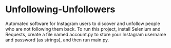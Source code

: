 # Unfollowing-Unfollowers
Automated software for Instagram users to discover and unfollow people who are not following them back. To run this project, install Selenium and Requests, create a file named account.py to store your Instagram username and password (as strings), and then run main.py. 
